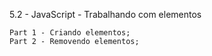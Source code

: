 5.2 - JavaScript - Trabalhando com elementos

    Part 1 - Criando elementos;
    Part 2 - Removendo elementos;